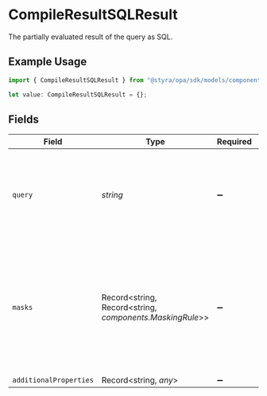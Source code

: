 # CompileResultSQLResult

The partially evaluated result of the query as SQL.

## Example Usage

```typescript
import { CompileResultSQLResult } from "@styra/opa/sdk/models/components";

let value: CompileResultSQLResult = {};
```

## Fields

| Field                                                                                                              | Type                                                                                                               | Required                                                                                                           | Description                                                                                                        |
| ------------------------------------------------------------------------------------------------------------------ | ------------------------------------------------------------------------------------------------------------------ | ------------------------------------------------------------------------------------------------------------------ | ------------------------------------------------------------------------------------------------------------------ |
| `query`                                                                                                            | *string*                                                                                                           | :heavy_minus_sign:                                                                                                 | String representing the SQL equivalent of the conditions under which the query is true.                            |
| `masks`                                                                                                            | Record<string, Record<string, *components.MaskingRule*>>                                                           | :heavy_minus_sign:                                                                                                 | Column masking functions, where the key is the column name, and the value describes which masking function to use. |
| `additionalProperties`                                                                                             | Record<string, *any*>                                                                                              | :heavy_minus_sign:                                                                                                 | N/A                                                                                                                |